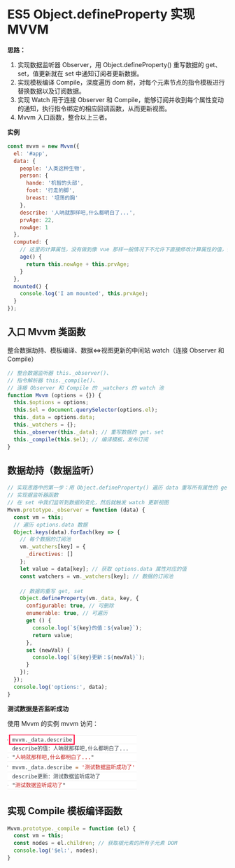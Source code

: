 # ES5 Object.defineProperty 实现 MVVM

**思路：**

1. 实现数据监听器 Observer，用 Object.defineProperty() 重写数据的 get、set，值更新就在 set 中通知订阅者更新数据。
2. 实现模板编译 Compile，深度遍历 dom 树，对每个元素节点的指令模板进行替换数据以及订阅数据。
3. 实现 Watch 用于连接 Observer 和 Compile，能够订阅并收到每个属性变动的通知，执行指令绑定的相应回调函数，从而更新视图。
4. Mvvm 入口函数，整合以上三者。

**实例**

```js
const mvvm = new Mvvm({
  el: '#app',
  data: {
    people: '人类这种生物',
    person: {
      hande: '机智的头部',
      foot: '行走的脚',
      breast: '坦荡的胸'
    },
    describe: '人呐就那样吧,什么都明白了...',
    prvAge: 22,
    nowAge: 1
  },
  computed: {
    // 这里的计算属性，没有做到像 vue 那样一般情况下不允许下直接修改计算属性的值，例：这样是不允许的 mvvm.age = 34;
    age() {
      return this.nowAge + this.prvAge;
    }
  },
  mounted() {
    console.log('I am mounted', this.prvAge);
  }
});
```

## 入口 Mvvm 类函数

整合数据劫持、模板编译、数据<=>视图更新的中间站 watch（连接 Observer 和 Compile）

```js
// 整合数据监听器 this._observer()、
// 指令解析器 this._compile()、
// 连接 Observer 和 Compile 的 _watchers 的 watch 池
function Mvvm (options = {}) {
  this.$options = options;
  this.$el = document.querySelector(options.el);
  this._data = options.data;
  this._watchers = {};
  this._observer(this._data); // 重写数据的 get，set
  this._compile(this.$el); // 编译模板，发布订阅
}
```

## 数据劫持（数据监听）

```js
// 实现思路中的第一步：用 Object.defineProperty() 遍历 data 重写所有属性的 get set
// 实现据监听器函数
// 在 set 中我们监听到数据的变化，然后就触发 watch 更新视图
Mvvm.prototype._observer = function (data) {
  const vm = this;
  // 遍历 options.data 数据
  Object.keys(data).forEach(key => {
    // 每个数据的订阅池
    vm._watchers[key] = {
      _directives: []
    };
    let value = data[key]; // 获取 options.data 属性对应的值
    const watchers = vm._watchers[key]; // 数据的订阅池

    // 数据的重写 get, set
    Object.defineProperty(vm._data, key, {
      configurable: true, // 可删除
      enumerable: true, // 可遍历
      get () {
        console.log(`${key}的值：${value}`);
        return value;
      },
      set (newVal) {
        console.log(`${key}更新：${newVal}`);
      }
    });
  });
  console.log('options:', data);
}
```

**测试数据是否监听成功**

使用 Mvvm 的实例 mvvm 访问：

![测试数据劫持](./测试数据劫持.png)





## 实现 Compile 模板编译函数

```js
Mvvm.prototype._compile = function (el) {
  const vm = this;
  const nodes = el.children; // 获取根元素的所有子元素 DOM
  console.log('$el:', nodes);
}
```